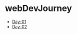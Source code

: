 # webDevJourney

* [Day-01](https://github.com/Dileep-royal/webDevJourney/blob/main/markdownfiles/day01.md)
* [Day-02]()
